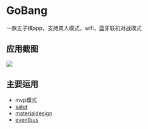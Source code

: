 GoBang
====
一款五子棋app，支持双人模式，wifi，蓝牙联机对战模式

## 应用截图<br>
![](https://github.com/uin3566/GoBang/raw/master/screenshot/screenshot.png)

## 主要运用
* mvp模式
* [salut](https://github.com/markrjr/Salut)
* [materialdesign](https://github.com/navasmdc/MaterialDesignLibrary)
* [eventbus](https://github.com/square/otto)
